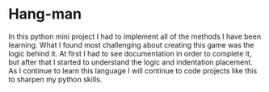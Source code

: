 # Hang-man
In this python mini project I had to implement all of the methods I have been learning. What I found most challenging about creating this game was the logic behind it. At first I had to see documentation in order to complete it, but after that I started to understand the logic and indentation placement.
As I continue to learn this language I will continue to code projects like this to sharpen my python skills.
